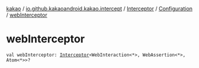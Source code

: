 [kakao](../../../index.md) / [io.github.kakaoandroid.kakao.intercept](../../index.md) / [Interceptor](../index.md) / [Configuration](index.md) / [webInterceptor](./web-interceptor.md)

# webInterceptor

`val webInterceptor: `[`Interceptor`](../index.md)`<WebInteraction<*>, WebAssertion<*>, Atom<*>>?`